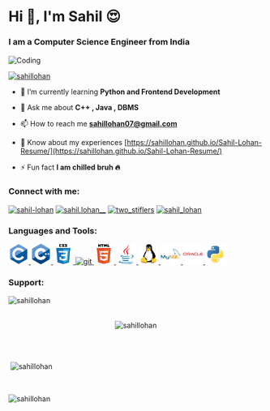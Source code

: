 <h1 align="left">Hi 👋, I'm Sahil 😍</h1>
<h3 align="left">I am a Computer Science Engineer from India</h3>
<img align="center" width="370" height="300"src="https://github.com/SahilLohan/Sahil-Lohan/blob/main/pngwing.com.png" alt="Coding">
<br>
<!--<p align="left"> <img src="https://komarev.com/ghpvc/?username=sahillohan&label=Profile%20views&color=0e75b6&style=flat" alt="sahillohan" /> </p> -->

<p align="left"> <a href="https://github.com/ryo-ma/github-profile-trophy"><img src="https://github-profile-trophy.vercel.app/?username=sahillohan" alt="sahillohan" /></a> </p>

- 🌱 I’m currently learning **Python and Frontend Development**

- 💬 Ask me about **C++ , Java , DBMS**

- 📫 How to reach me **sahillohan07@gmail.com**

- 📄 Know about my experiences [https://sahillohan.github.io/Sahil-Lohan-Resume/](https://sahillohan.github.io/Sahil-Lohan-Resume/)

- ⚡ Fun fact **I am chilled bruh 🔥**

<h3 align="left">Connect with me:</h3>
<p align="left">
<a href="https://linkedin.com/in/sahil-lohan" target="blank"><img align="center" src="https://raw.githubusercontent.com/rahuldkjain/github-profile-readme-generator/master/src/images/icons/Social/linked-in-alt.svg" alt="sahil-lohan" height="30" width="40" /></a>
<a href="https://instagram.com/sahil.lohan__" target="blank"><img align="center" src="https://raw.githubusercontent.com/rahuldkjain/github-profile-readme-generator/master/src/images/icons/Social/instagram.svg" alt="sahil.lohan__" height="30" width="40" /></a>
<a href="https://www.hackerrank.com/two_stiflers" target="blank"><img align="center" src="https://raw.githubusercontent.com/rahuldkjain/github-profile-readme-generator/master/src/images/icons/Social/hackerrank.svg" alt="two_stiflers" height="30" width="40" /></a>
<a href="https://www.leetcode.com/sahil_lohan" target="blank"><img align="center" src="https://raw.githubusercontent.com/rahuldkjain/github-profile-readme-generator/master/src/images/icons/Social/leet-code.svg" alt="sahil_lohan" height="30" width="40" /></a>
</p>

<h3 align="left">Languages and Tools:</h3>
<p align="left"> <a href="https://www.cprogramming.com/" target="_blank" rel="noreferrer"> <img src="https://raw.githubusercontent.com/devicons/devicon/master/icons/c/c-original.svg" alt="c" width="40" height="40"/> </a> <a href="https://www.w3schools.com/cpp/" target="_blank" rel="noreferrer"> <img src="https://raw.githubusercontent.com/devicons/devicon/master/icons/cplusplus/cplusplus-original.svg" alt="cplusplus" width="40" height="40"/> </a> <a href="https://www.w3schools.com/css/" target="_blank" rel="noreferrer"> <img src="https://raw.githubusercontent.com/devicons/devicon/master/icons/css3/css3-original-wordmark.svg" alt="css3" width="40" height="40"/> </a> <a href="https://git-scm.com/" target="_blank" rel="noreferrer"> <img src="https://www.vectorlogo.zone/logos/git-scm/git-scm-icon.svg" alt="git" width="40" height="40"/> </a> <a href="https://www.w3.org/html/" target="_blank" rel="noreferrer"> <img src="https://raw.githubusercontent.com/devicons/devicon/master/icons/html5/html5-original-wordmark.svg" alt="html5" width="40" height="40"/> </a> <a href="https://www.java.com" target="_blank" rel="noreferrer"> <img src="https://raw.githubusercontent.com/devicons/devicon/master/icons/java/java-original.svg" alt="java" width="40" height="40"/> </a> <a href="https://www.linux.org/" target="_blank" rel="noreferrer"> <img src="https://raw.githubusercontent.com/devicons/devicon/master/icons/linux/linux-original.svg" alt="linux" width="40" height="40"/> </a> <a href="https://www.mysql.com/" target="_blank" rel="noreferrer"> <img src="https://raw.githubusercontent.com/devicons/devicon/master/icons/mysql/mysql-original-wordmark.svg" alt="mysql" width="40" height="40"/> </a> <a href="https://www.oracle.com/" target="_blank" rel="noreferrer"> <img src="https://raw.githubusercontent.com/devicons/devicon/master/icons/oracle/oracle-original.svg" alt="oracle" width="40" height="40"/> </a> <a href="https://www.python.org" target="_blank" rel="noreferrer"> <img src="https://raw.githubusercontent.com/devicons/devicon/master/icons/python/python-original.svg" alt="python" width="40" height="40"/> </a> </p>

<h3 align="left">Support:</h3>
<p><a href="https://www.buymeacoffee.com/sahillohan"> <img align="left" src="https://cdn.buymeacoffee.com/buttons/v2/default-yellow.png" height="50" width="210" alt="sahillohan" /></a></p>

<br><br>
<p><img align="center" src="https://github-readme-stats.vercel.app/api/top-langs?username=sahillohan&show_icons=true&locale=en&layout=compact" alt="sahillohan" /></p><br><br>

<p>&nbsp;<img align="center" src="https://github-readme-stats.vercel.app/api?username=sahillohan&show_icons=true&locale=en" alt="sahillohan" /></p>
<br>

<p><img align="center" src="https://github-readme-streak-stats.herokuapp.com/?user=sahillohan&" alt="sahillohan" /></p>
